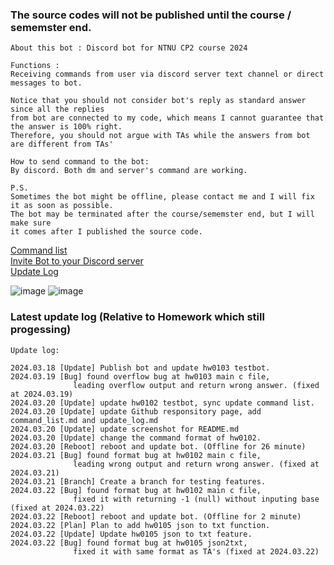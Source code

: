 ### The source codes will not be published until the course / sememster end.
```
About this bot : Discord bot for NTNU CP2 course 2024

Functions :
Receiving commands from user via discord server text channel or direct messages to bot.

Notice that you should not consider bot's reply as standard answer since all the replies
from bot are connected to my code, which means I cannot guarantee that the answer is 100% right.
Therefore, you should not argue with TAs while the answers from bot are different from TAs'

How to send command to the bot:
By discord. Both dm and server's command are working.

P.S.
Sometimes the bot might be offline, please contact me and I will fix it as soon as possible.
The bot may be terminated after the course/sememster end, but I will make sure
it comes after I published the source code.
```
[Command list](https://github.com/NaoCoding/NTNU_CP2_2024_bot/blob/main/command_list.md) <br>
[Invite Bot to your Discord server](https://discord.com/oauth2/authorize?client_id=1219295687204667433&permissions=8&scope=bot)<br>
[Update Log](https://github.com/NaoCoding/NTNU_CP2_2024_bot/blob/main/Update_log.md)

![image](https://github.com/NaoCoding/NTNU_CP2_2024_bot/assets/86964895/d35af353-3e80-427c-8021-00e3b43aa7c9)
![image](https://github.com/NaoCoding/NTNU_CP2_2024_bot/assets/86964895/5b32c301-76cd-48b1-8bd4-c91c9cf0f1ad)


### Latest update log (Relative to Homework which still progessing)
```
Update log:

2024.03.18 [Update] Publish bot and update hw0103 testbot.
2024.03.19 [Bug] found overflow bug at hw0103 main c file,
              leading overflow output and return wrong answer. (fixed at 2024.03.19)
2024.03.20 [Update] update hw0102 testbot, sync update command list.
2024.03.20 [Update] update Github responsitory page, add command_list.md and update_log.md
2024.03.20 [Update] update screenshot for README.md
2024.03.20 [Update] change the command format of hw0102.
2024.03.20 [Reboot] reboot and update bot. (Offline for 26 minute)
2024.03.21 [Bug] found format bug at hw0102 main c file,
              leading wrong output and return wrong answer. (fixed at 2024.03.21)
2024.03.21 [Branch] Create a branch for testing features.
2024.03.22 [Bug] found format bug at hw0102 main c file,
              fixed it with returning -1 (null) without inputing base (fixed at 2024.03.22)
2024.03.22 [Reboot] reboot and update bot. (Offline for 2 minute)
2024.03.22 [Plan] Plan to add hw0105 json to txt function.
2024.03.22 [Update] Update hw0105 json to txt feature.
2024.03.22 [Bug] found format bug at hw0105 json2txt,
              fixed it with same format as TA's (fixed at 2024.03.22)
```


